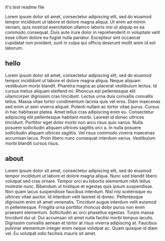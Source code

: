 It's test readme file

Lorem ipsum dolor sit amet, consectetur adipiscing elit, sed do eiusmod tempor incididunt ut labore et dolore magna aliqua. Ut enim ad minim veniam, quis nostrud exercitation ullamco laboris nisi ut aliquip ex ea commodo consequat. Duis aute irure dolor in reprehenderit in voluptate velit esse cillum dolore eu fugiat nulla pariatur. Excepteur sint occaecat cupidatat non proident, sunt in culpa qui officia deserunt mollit anim id est laborum.

## hello

Lorem ipsum dolor sit amet, consectetur adipiscing elit, sed do eiusmod tempor incididunt ut labore et dolore magna aliqua. Neque aliquam vestibulum morbi blandit. Pharetra magna ac placerat vestibulum lectus. Id cursus metus aliquam eleifend mi. Rhoncus est pellentesque elit ullamcorper dignissim cras tincidunt. Lectus urna duis convallis convallis tellus. Massa vitae tortor condimentum lacinia quis vel eros. Diam maecenas sed enim ut sem viverra aliquet. Potenti nullam ac tortor vitae purus. Cursus in hac habitasse platea. Amet tellus cras adipiscing enim eu. Consectetur adipiscing elit pellentesque habitant morbi. Laoreet id donec ultrices tincidunt. Porttitor eget dolor morbi non arcu risus quis varius. Nulla posuere sollicitudin aliquam ultrices sagittis orci a. In nulla posuere sollicitudin aliquam ultrices sagittis. Vel risus commodo viverra maecenas accumsan lacus. Proin libero nunc consequat interdum varius. Vestibulum morbi blandit cursus risus.

## about

Lorem ipsum dolor sit amet, consectetur adipiscing elit, sed do eiusmod tempor incididunt ut labore et dolore magna aliqua. Nunc sed blandit libero volutpat sed cras ornare. Tempor orci eu lobortis elementum nibh tellus molestie nunc. Bibendum ut tristique et egestas quis ipsum suspendisse. Non quam lacus suspendisse faucibus interdum. Nisl nisi scelerisque eu ultrices vitae auctor. Id interdum velit laoreet id donec. Pellentesque dignissim enim sit amet venenatis. Tincidunt augue interdum velit euismod in pellentesque. Fringilla urna porttitor rhoncus dolor purus non enim praesent elementum. Sollicitudin ac orci phasellus egestas. Turpis massa tincidunt dui ut. Dui accumsan sit amet nulla facilisi morbi tempus iaculis. Dignissim convallis aenean et tortor at risus viverra adipiscing at. Faucibus pulvinar elementum integer enim neque volutpat ac. Quam quisque id diam vel. Eu volutpat odio facilisis mauris sit amet.